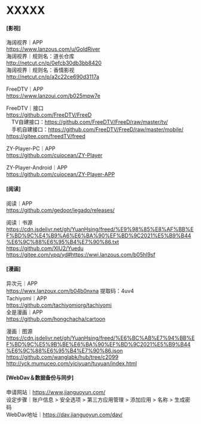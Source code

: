 # XXXXX

#### [影视]
海阔视界｜APP</br>
https://www.lanzous.com/u/GoldRiver</br>
海阔视界｜规则名：道长仓库</br>
http://netcut.cn/p/0efcb30db3bb8420</br>
海阔视界｜规则名：香情影视</br>
http://netcut.cn/p/a2c22ce690d3117a</br>



FreeDTV｜APP</br>
https://www.lanzoui.com/b025mpw7e</br>

FreeDTV｜接口</br>
https://github.com/FreeDTV/FreeD</br>
　TV自建接口：https://github.com/FreeDTV/FreeD/raw/master/tv/</br>
　手机自建接口：https://github.com/FreeDTV/FreeD/raw/master/mobile/</br>
https://gitee.com/freedTV/freed

ZY-Player-PC｜APP</br>
https://github.com/cuiocean/ZY-Player

ZY-Player-Android｜APP</br>
https://github.com/cuiocean/ZY-Player-APP</br>


#### [阅读]
阅读｜APP</br>
https://github.com/gedoor/legado/releases/

阅读｜书源</br>
https://cdn.jsdelivr.net/gh/YuanHsing/freed/%E9%98%85%E8%AF%BB%EF%BD%9C%E4%B9%A6%E6%BA%90%EF%BD%9C2021%E5%B9%B44%E6%9C%88%E6%95%B4%E7%90%86.txt</br>
https://github.com/XIU2/Yuedu</br>
https://gitee.com/vpq/yd#https://wwi.lanzous.com/b05hl9sf

#### [漫画]
异次元｜APP</br>
https://wwx.lanzoux.com/b04b0nxna 提取码：4uv4</br>
Tachiyomi｜APP</br>
https://github.com/tachiyomiorg/tachiyomi</br>
全是漫画｜APP</br>
https://github.com/hongchacha/cartoon

漫画｜图源</br>
https://cdn.jsdelivr.net/gh/YuanHsing/freed/%E6%BC%AB%E7%94%BB%EF%BD%9C%E5%9B%BE%E6%BA%90%EF%BD%9C2021%E5%B9%B44%E6%9C%88%E6%95%B4%E7%90%86.json</br>
https://github.com/wanglabk/hub/tree/c2099</br>
http://yck.mumuceo.com/yiciyuan/tuyuan/index.html


#### [WebDav＆数据备份与同步]
申请网站｜https://www.jianguoyun.com/</br>
设定步骤｜账户信息 > 安全选项 > 第三方应用管理 > 添加应用 > 名称 > 生成密码</br>
WebDav地址｜https://dav.jianguoyun.com/dav/
